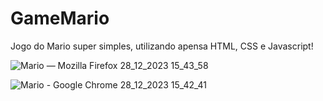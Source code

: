 # GameMario

Jogo do Mario super simples, utilizando apensa HTML, CSS e Javascript!

![Mario — Mozilla Firefox 28_12_2023 15_43_58](https://github.com/anajuliabarreto/GameMario/assets/119321151/69f6cb33-4379-404c-a4aa-a4cdb9f8aa57)

![Mario - Google Chrome 28_12_2023 15_42_41](https://github.com/anajuliabarreto/GameMario/assets/119321151/5a0e35b1-e4c0-498c-9224-65f1ef0566e5)



